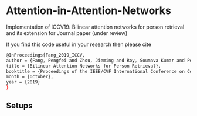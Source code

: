 # Attention-in-Attention-Networks

Implementation of ICCV19: Bilinear attention networks for person retrieval and its extension for Journal paper (under review)


If you find this code useful in your research then please cite
```bash
@InProceedings{Fang_2019_ICCV,
author = {Fang, Pengfei and Zhou, Jieming and Roy, Soumava Kumar and Petersson, Lars and Harandi, Mehrtash},
title = {Bilinear Attention Networks for Person Retrieval},
booktitle = {Proceedings of the IEEE/CVF International Conference on Computer Vision (ICCV)},
month = {October},
year = {2019}
}
```

## Setups
